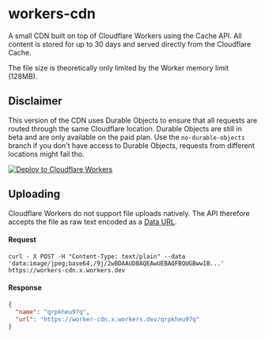 # workers-cdn

A small CDN built on top of Cloudflare Workers using the Cache API. 
All content is stored for up to 30 days and served directly from the Cloudflare Cache.

The file size is theoretically only limited by the Worker memory limit (128MB).

## Disclaimer

This version of the CDN uses Durable Objects to ensure that all requests are routed through the same Cloudflare location. 
Durable Objects are still in beta and are only available on the paid plan.
Use the `no-durable-objects` branch if you don't have access to Durable Objects, requests from different locations might fail tho.

[![Deploy to Cloudflare Workers](https://deploy.workers.cloudflare.com/button)](https://deploy.workers.cloudflare.com/?url=https://github.com/merlinfuchs/workers-cdn)

## Uploading

Cloudflare Workers do not support file uploads natively. The API therefore accepts the file as raw text encoded as a [Data URL](https://developer.mozilla.org/en-US/docs/Web/HTTP/Basics_of_HTTP/Data_URIs).

#### Request

```shell script
curl - X POST -H "Content-Type: text/plain" --data 'data:image/jpeg;base64,/9j/2wBDAAUDBAQEAwUEBAQFBQUGBwwIB...' https://workers-cdn.x.workers.dev
```

#### Response

```json
{
  "name": "qrpkheu97q",
  "url": "https://worker-cdn.x.workers.dev/qrpkheu97q"
}
```